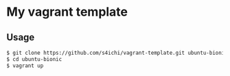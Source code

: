 # My vagrant template

## Usage

```sh
$ git clone https://github.com/s4ichi/vagrant-template.git ubuntu-bionic
$ cd ubuntu-bionic
$ vagrant up
```
